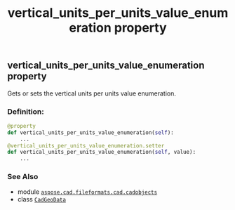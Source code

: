 ﻿---
title: vertical_units_per_units_value_enumeration property
second_title: Aspose.CAD for Python via .NET API References
description: 
type: docs
weight: 450
url: /python-net/aspose.cad.fileformats.cad.cadobjects/cadgeodata/vertical_units_per_units_value_enumeration/
is_root: false
---

## vertical_units_per_units_value_enumeration property


Gets or sets the vertical units per units value enumeration.
### Definition:
```python
@property
def vertical_units_per_units_value_enumeration(self):
    ...
@vertical_units_per_units_value_enumeration.setter
def vertical_units_per_units_value_enumeration(self, value):
    ...
```

### See Also
* module [`aspose.cad.fileformats.cad.cadobjects`](../../)
* class [`CadGeoData`](/cad/python-net/aspose.cad.fileformats.cad.cadobjects/cadgeodata)
